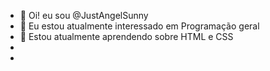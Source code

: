 - 👋 Oi! eu sou @JustAngelSunny
- 👀 Eu estou atualmente interessado em Programação geral
- 🌱 Estou atualmente aprendendo sobre HTML e CSS
- 
- 

<!---
JustAngelSunny/JustAngelSunny is a ✨ special ✨ repository because its `README.md` (this file) appears on your GitHub profile.
You can click the Preview link to take a look at your changes.
--->
